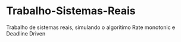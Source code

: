 # Trabalho-Sistemas-Reais
Trabalho de sistemas reais, simulando o algorítimo Rate monotonic e Deadline Driven
